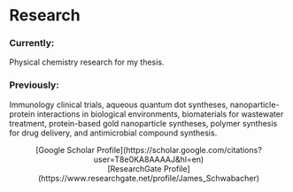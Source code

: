 # Research

### Currently:
Physical chemistry research for my thesis.

### Previously:
Immunology clinical trials, aqueous quantum dot syntheses, nanoparticle-protein interactions in biological environments, biomaterials for wastewater treatment, protein-based gold nanoparticle syntheses, polymer synthesis for drug delivery, and antimicrobial compound synthesis.

<center>[Google Scholar Profile](https://scholar.google.com/citations?user=T8e0KA8AAAAJ&hl=en)</center>

<center>[ResearchGate Profile](https://www.researchgate.net/profile/James_Schwabacher)</center>
